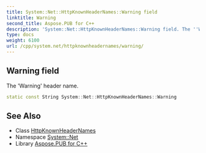 ```yaml
---
title: System::Net::HttpKnownHeaderNames::Warning field
linktitle: Warning
second_title: Aspose.PUB for C++
description: 'System::Net::HttpKnownHeaderNames::Warning field. The ''Warning'' header name in C++.'
type: docs
weight: 6100
url: /cpp/system.net/httpknownheadernames/warning/
---
```

## Warning field


The 'Warning' header name.

```cpp
static const String System::Net::HttpKnownHeaderNames::Warning
```

## See Also

* Class [HttpKnownHeaderNames](../)
* Namespace [System::Net](../../)
* Library [Aspose.PUB for C++](../../../)
